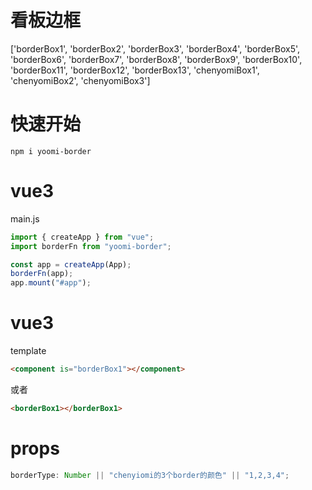 # 看板边框

['borderBox1', 'borderBox2', 'borderBox3', 'borderBox4', 'borderBox5', 'borderBox6', 'borderBox7', 'borderBox8', 'borderBox9', 'borderBox10', 'borderBox11', 'borderBox12', 'borderBox13', 'chenyomiBox1', 'chenyomiBox2', 'chenyomiBox3']

# 快速开始

```shell
npm i yoomi-border
```

# vue3

main.js

```javascript
import { createApp } from "vue";
import borderFn from "yoomi-border";

const app = createApp(App);
borderFn(app);
app.mount("#app");
```

# vue3

template

```html
<component is="borderBox1"></component>
```

或者

```html
<borderBox1></borderBox1>
```

# props

```javascript
borderType: Number || "chenyiomi的3个border的颜色" || "1,2,3,4";
```
